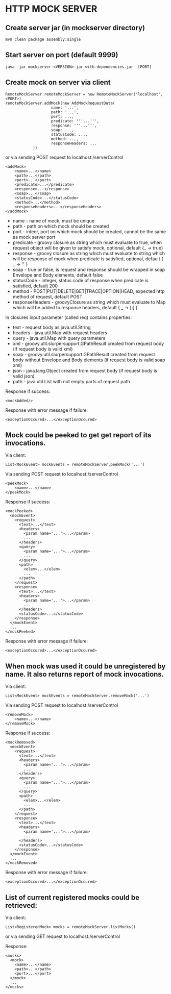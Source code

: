 # HTTP MOCK SERVER

## Create server jar (in mockserver directory)

```
mvn clean package assembly:single
```

## Start server on port (default 9999)

```
java -jar mockserver-<VERSION>-jar-with-dependencies.jar  [PORT]
```

## Create mock on server via client

```
RemoteMockServer remoteMockServer = new RemoteMockServer('localhost', <PORT>)
remoteMockServer.addMock(new AddMockRequestData(
                    name: '...',
                    path: '...',
                    port: ...,
                    predicate: '''...''',
                    response: '''...''',
                    soap: ...,
                    statusCode: ...,
                    method: ...,
                    responseHeaders: ...
            ))
```
  
or via sending POST request to localhost:<PORT>/serverControl


```
<addMock>
    <name>...</name>
    <path>...</path>
    <port>...</port>
    <predicate>...</predicate>
    <response>...</response>
    <soap>...</soap>
    <statusCode>...</statusCode>
    <method>...</method>
    <responseHeaders>...</responseHeaders>
</addMock>
```

* name - name of mock, must be unique
* path - path on which mock should be created
* port - inteer, port on which mock should be created, cannot be the same as mock server port
* predicate - groovy closure as string which must evaluate to true, when request object will be given to satisfy mock, optional, default {_ -> true}
* response - groovy closure as string which must evaluate to string which will be response of mock when predicate is satisfied, optional, default { _ -> '' }
* soap - true or false, is request and response should be wrapped in soap Envelope and Body elements, default false
* statusCode - integer, status code of response when predicate is satisfied, default 200
* method - POST|PUT|DELETE|GET|TRACE|OPTION|HEAD, expected http method of request, default POST
* responseHeaders - groovyClosure as string which must evaluate to Map which will be added to response headers, default { _ -> [:] }

In closures input parameter (called req) contains properties:


* text - request body as java.util.String
* headers - java.util.Map with request headers
* query - java.util.Map with query parameters
* xml - groovy.util.slurpersupport.GPathResult created from request body (if request body is valid xml)
* soap - groovy.util.slurpersupport.GPathResult created from request body without Envelope and Body elements (if request body is valid soap xml)
* json - java.lang.Object created from request body (if request body is valid json)
* path - java.util.List<String> with not empty parts of request path 

Response if success:

```
<mockAdded/>
```

Response with error message if failure:

```
<exceptionOccured>...</exceptionOccured>
```

## Mock could be peeked to get get report of its invocations.
Via client:

```
List<MockEvent> mockEvents = remoteMockServer.peekMock('...')
```

Via sending POST request to localhost:<PORT>/serverControl

```
<peekMock>
    <name>...</name>
</peekMock>
```

Response if success:

```
<mockPeeked>
  <mockEvent>
    <request>
      <text>...</text>
      <headers>
        <param name='...'>...</param>
        ...
      </headers>
      <query>
        <param name='...'>...</param>
        ...
      </query>
      <path>
        <elem>...</elem>
        ...
      </path>
    </request>
    <response>
      <text>...</text>
      <headers>
        <param name='...'>...</param>
        ...
      </headers>
      <statusCode>...</statusCode>
    </response>
  </mockEvent>
  ...
</mockPeeked>
```

Response with error message if failure:

```
<exceptionOccured>...</exceptionOccured>
```

## When mock was used it could be unregistered by name. It also returns report of mock invocations.
Via client:

```
List<MockEvent> mockEvents = remoteMockServer.removeMock('...')
```

Via sending POST request to localhost:<PORT>/serverControl

```
<removeMock>
    <name>...</name>
</removeMock>
```

Response if success:

```
<mockRemoved>
  <mockEvent>
    <request>
      <text>...</text>
      <headers>
        <param name='...'>...</param>
        ...
      </headers>
      <query>
        <param name='...'>...</param>
        ...
      </query>
      <path>
        <elem>...</elem>
        ...
      </path>
    </request>
    <response>
      <text>...</text>
      <headers>
        <param name='...'>...</param>
        ...
      </headers>
      <statusCode>...</statusCode>
    </response>
  </mockEvent>
  ...
</mockRemoved>
```

Response with error message if failure:

```
<exceptionOccured>...</exceptionOccured>
```


## List of current registered mocks could be retrieved:
Via client:

```
List<RegisteredMock> mocks = remoteMockServer.listMocks()
```

or via sending GET request to localhost:<PORT>/serverControl

Response:

```
<mocks>
  <mock>
    <name>...</name>
    <path>...</path>
    <port>...</port>
  </mock>
  ...
</mocks>
```
